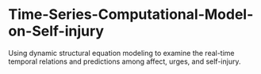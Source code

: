 # Time-Series-Computational-Model-on-Self-injury
Using dynamic structural equation modeling to examine the real-time temporal relations and predictions among affect, urges, and self-injury.
